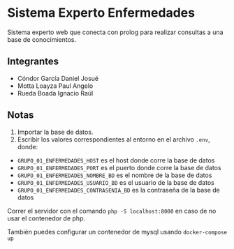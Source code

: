 # Sistema Experto Enfermedades

Sistema experto web que conecta con prolog para realizar consultas a una base de conocimientos.

## Integrantes

- Cóndor García Daniel Josué
- Motta Loayza Paul Angelo
- Rueda Boada Ignacio Raúl

## Notas

1. Importar la base de datos.
2. Escribir los valores correspondientes al entorno en el archivo `.env`, donde:

- `GRUPO_01_ENFERMEDADES_HOST` es el host donde corre la base de datos
- `GRUPO_01_ENFERMEDADES_PORT` es el puerto donde corre la base de datos
- `GRUPO_01_ENFERMEDADES_NOMBRE_BD` es el nombre de la base de datos
- `GRUPO_01_ENFERMEDADES_USUARIO_BD` es el usuario de la base de datos
- `GRUPO_01_ENFERMEDADES_CONTRASENIA_BD` es la contraseña de la base de datos

Correr el servidor con el comando `php -S localhost:8000` en caso de no usar el contenedor de php.

También puedes configurar un contenedor de mysql usando `docker-compose up`

